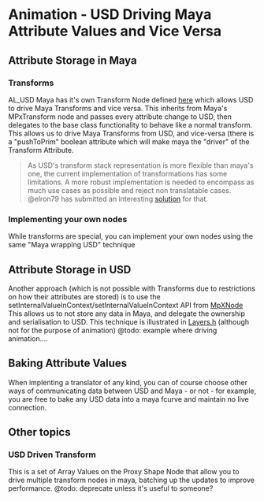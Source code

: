 # Animation - USD Driving Maya Attribute Values and Vice Versa

## Attribute Storage in Maya
### Transforms

AL_USD Maya has it's own Transform Node defined [here](https://github.com/AnimalLogic/AL_USDMaya/blob/master/lib/AL_USDMaya/AL/usdmaya/nodes/Transform.h) which allows USD to drive Maya Transforms and vice versa.
This inherits from Maya's MPxTransform node and passes every attribute change to USD, then delegates to the base class functionality to behave like a normal transform.
This allows us to drive Maya Transforms from USD, and vice-versa (there is a "pushToPrim" boolean attribute which will make maya the "driver" of the Transform Attribute. 

> As USD's transform stack representation is more flexible than maya's one, the current implementation of transformations has some
> limitations. A more robust implementation is needed to encompass as much use cases as possible and reject non translatable cases.
> @elron79 has submitted an interesting [solution](https://github.com/PixarAnimationStudios/USD/pull/287) for that.
 
### Implementing your own nodes

While transforms are special, you can implement your own nodes using the same "Maya wrapping USD" technique

## Attribute Storage in USD
Another approach (which is not possible with Transforms due to restrictions on how their attributes are stored) is to use the setInternalValueInContext/setInternalValueInContext API from [MpXNode](http://help.autodesk.com/view/MAYAUL/2016/ENU/?guid=__cpp_ref_class_m_px_node_html)
This allows us to not store any data in Maya, and delegate the ownership and serialisation to USD.
This technique is illustrated in [Layers.h](https://github.com/AnimalLogic/AL_USDMaya/blob/master/lib/AL_USDMaya/AL/usdmaya/nodes/Layer.h) (although not for the purpose of animation)
@todo: example where driving animation....


## Baking Attribute Values 
When implenting a translator of any kind, you can of course choose other ways of communicating data between USD and Maya - or not - for example, you are free to bake any USD data into a maya fcurve and maintain no live connection. 


## Other topics

### USD Driven Transform ####
This is a set of Array Values on the Proxy Shape Node that allow you to drive multiple transform nodes in maya, batching up the updates to improve performance.
@todo: deprecate unless it's useful to someone?


